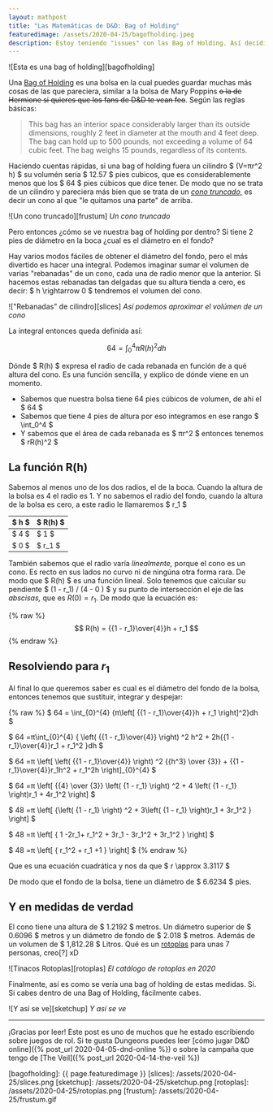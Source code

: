```yaml
---
layout: mathpost
title: "Las Matemáticas de D&D: Bag of Holding"
featuredimage: /assets/2020-04-25/bagofholding.jpeg
description: Estoy teniendo "issues" con las Bag of Holding. Así decidí decifrár ¿Cómo se vería una por dentro?
---
```


![Esta es una bag of holding][bagofholding]

Una [Bag of Holding](https://www.dndbeyond.com/magic-items/bag-of-holding) es una bolsa en la cual puedes guardar muchas más cosas de las que pareciera, similar a la bolsa de Mary Poppins ~~o la de Hermione si quieres que los fans de D&D te vean feo~~. Según las reglas básicas:

<!--more-->

> This bag has an interior space considerably larger than its outside dimensions, roughly 2 feet in diameter at the mouth and 4 feet deep. The bag can hold up to 500 pounds, not exceeding a volume of 64 cubic feet. The bag weighs 15 pounds, regardless of its contents.

Haciendo cuentas rápidas, si una bag of holding fuera un cilindro $ (V=πr^2 h) $ su volumén sería $ 12.57 $ pies cubicos, que es considerablemente menos que los $ 64 $ pies cúbicos que dice tener. De modo que no se trata de un cilindro y pareciera más bien que se trata de un [_cono truncado,_](https://mathworld.wolfram.com/ConicalFrustum.html) es decir un cono al que "le quitamos una parte" de arriba.

![Un cono truncado][frustum]
_Un cono truncado_

Pero entonces ¿cómo se ve nuestra bag of holding por dentro? Si tiene 2 pies de diámetro en la boca ¿cual es el diámetro en el fondo?

Hay varios modos fáciles de obtener el diámetro del fondo, pero el más divertido es hacer una integral. Podemos imaginar sumar el volumen de varias "rebanadas" de un cono, cada una de radio menor que la anterior. Si hacemos estas rebanadas tan delgadas que su altura tienda a cero, es decir: $ h \rightarrow 0 $ tendremos el volumen del cono.

!["Rebanadas" de cilindro][slices]
_Así podemos aproximar el volúmen de un cono_

La integral entonces queda definida así:

$$ 64 = \int_{0}^{4} {πR(h)^2}dh $$

Dónde $ R(h) $ expresa el radio de cada rebanada en función de a qué altura del cono. Es una función sencilla, y explico de dónde viene en un momento.

- Sabemos que nuestra bolsa tiene 64 pies cúbicos de volumen, de ahí el $ 64 $
- Sabemos que tiene 4 pies de altura por eso integramos en ese rango $ \int_0^4 $
- Y sabemos que el área de cada rebanada es $ πr^2 $ entonces tenemos $ rR(h)^2 $

## La función R(h)

Sabemos al menos uno de los dos radios, el de la boca. Cuando la altura de la bolsa es 4 el radio es 1. Y no sabemos el radio del fondo, cuando la altura de la bolsa es cero, a este radio le llamaremos $ r_1 $

| $ h $ | $ R(h) $ |
|-------|----------|
| $ 4 $ |   $ 1  $ |
| $ 0 $ |   $ r_1 $ |


También sabemos que el radio varía _linealmente,_ porque el cono es un cono. Es recto en sus lados no curvo ni de ningúna otra forma rara. De modo que $ R(h) $ es una función lineal. Solo tenemos que calcular su pendiente $ (1 - r_1) / (4 - 0 ) $ y su punto de intersección el eje de las _abscisas,_ que es  $R(0) = r_1$. De modo que la ecuación es:

{% raw %}
$$ R(h) = {{1 - r_1}\over{4}}h + r_1 $$
{% endraw %}

## Resolviendo para $r_1$

Al final lo que queremos saber es cual es el diámetro del fondo de la bolsa, entonces tenemos que sustituir, integrar y despejar:

{% raw %}
\$
64 = \int_{0}^{4} {π\left[ {{1 - r_1}\over{4}}h + r_1 \right]^2}dh
\$

\$
64 =π\int_{0}^{4} { \left( {{1 - r_1}\over{4}}  \right)  ^2 h^2  + 2h{{1 - r_1}\over{4}}r_1   + r_1^2 }dh
\$

\$
64 =π  \left[ \left( {{1 - r_1}\over{4}} \right) ^2 {{h^3} \over {3}}  + {{1 - r_1}\over{4}}r_1h^2   + r_1^2h  \right]_{0}^{4}
\$

\$
64 =π  \left[ {{4} \over {3}} \left( {1 - r_1} \right) ^2   + 4 \left( {1 - r_1} \right)r_1   + 4r_1^2  \right]
\$

\$
48 =π  \left[ {\left( {1 - r_1} \right) ^2   +  3\left( {1 - r_1} \right)r_1   + 3r_1^2 }  \right]
\$

\$
48 =π  \left[ { 1 -2r_1+ r_1^2  +  3r_1 - 3r_1^2   + 3r_1^2 }  \right]
\$

\$
48 =π  \left[ { r_1^2 + r_1 +1 }  \right]
\$
{% endraw %}

Que es una ecuación cuadrática y nos da que $ r \approx 3.3117 $

De modo que el fondo de la bolsa, tiene un diámetro de $ 6.6234 $ pies.

## Y en medidas de verdad

El cono tiene una altura de $ 1.2192 $ metros. Un diámetro superior de $ 0.6096 $ metros y un diámetro de fondo de $ 2.018 $ metros. Además de un volumen de $ 1,812.28 $ Litros. Qué es un [rotoplas](https://rotoplas.com.mx) para unas 7 personas, creo\[?\] xD

![Tinacos Rotoplas][rotoplas]
_El catálogo de rotoplas en 2020_

Finalmente, así es como se vería una bag of holding de estas medidas. Si. Si cabes dentro de una Bag of Holding, fácilmente cabes.

![Y así se ve][sketchup]
_Y así se ve_

---

¡Gracias por leer! Este post es uno de muchos que he estado escribiendo sobre juegos de rol. Si te gusta Dungeons puedes leer [cómo jugar D&D online]({% post_url 2020-04-05-dnd-online %}) o sobre la campaña que tengo de [The Veil]({% post_url 2020-04-14-the-veil %})

[bagofholding]: {{ page.featuredimage }}
[slices]: /assets/2020-04-25/slices.png
[sketchup]: /assets/2020-04-25/sketchup.png
[rotoplas]: /assets/2020-04-25/rotoplas.png
[frustum]: /assets/2020-04-25/frustum.gif
